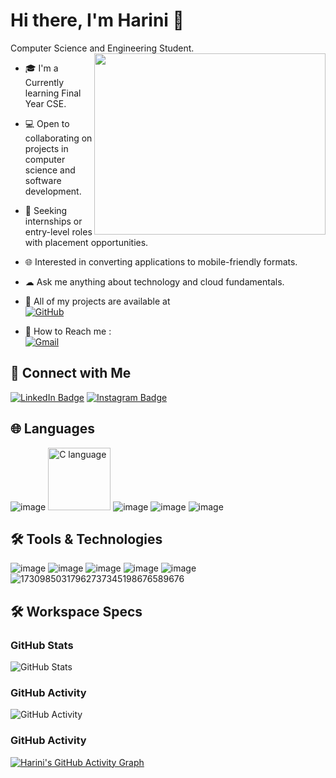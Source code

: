 # Hi there, I'm Harini 👋

Computer Science and Engineering Student.
<img align="right" width="370" height="290" src="https://i.pinimg.com/originals/47/f0/34/47f0342cec72b800463bf003eac1257e.gif">

- 🎓 I'm a Currently learning Final Year CSE.
- 💻 Open to collaborating on projects in computer science and software development.
- 🌟 Seeking internships or entry-level roles with placement opportunities.
- 🌐 Interested in converting applications to mobile-friendly formats.
- ☁ Ask me anything about technology and cloud fundamentals.
- 🌟 All of my projects are available at  
  [![GitHub](https://img.shields.io/badge/GitHub-100000?style=for-the-badge&logo=github&logoColor=white)](https://github.com/harinishanmugasundharam?tab=repositories)

- 📧 How to Reach me :
<br /> [![Gmail](https://img.shields.io/badge/Gmail-D14836?style=for-the-badge&logo=gmail&logoColor=white)](mailto:harinishanmugasundharam003@gmail.com)


## 🔗 Connect with Me
[![LinkedIn Badge](https://github.com/user-attachments/assets/2c077c22-a64e-4cbd-8558-3680edf20b4a)](https://www.linkedin.com/in/harinis2003)
[![Instagram Badge](https://github.com/user-attachments/assets/01fd6e71-d0bf-4a2a-a304-3991eea61ec2)](https://www.instagram.com/harini_shanmugasundharam)


## 🌐 Languages
![image](https://github.com/user-attachments/assets/d1b32f4a-d587-4eaf-bb8c-013d16c1768a)
<img src="https://cdn.jsdelivr.net/gh/devicons/devicon/icons/c/c-original.svg" alt="C language" width="100" height="100">
![image](https://github.com/user-attachments/assets/e9a228f4-ab44-43e7-8225-649a5e835528)
![image](https://github.com/user-attachments/assets/f966f5d6-9337-4ce6-bd4c-a0e621a4ae01)
![image](https://github.com/user-attachments/assets/10b2848d-94be-4498-abac-af2bf50a07a8)

## 🛠️ Tools & Technologies

![image](https://github.com/user-attachments/assets/e0f57202-61dd-4b3c-8fa0-4c315e9171f5)
![image](https://github.com/user-attachments/assets/bad93d4e-0606-4e6c-a5f6-2e2769c88d71)
![image](https://github.com/user-attachments/assets/738a9d38-d7d7-44c3-89ab-46c0e85fd64a)
![image](https://github.com/user-attachments/assets/26b09a4a-85f9-42b2-87c7-b5ec16da2f4b)
![image](https://github.com/user-attachments/assets/1bc265bb-47ab-4cb0-b67c-253595737804)
![17309850317962737345198676589676](https://github.com/user-attachments/assets/8767ac52-a0f4-4693-b1a5-f042806d4c9e)


## 🛠️ Workspace Specs

### GitHub Stats
![GitHub Stats](https://github-readme-stats.vercel.app/api?username=harinishanmugasundharam&show_icons=true&hide_title=true&count_private=true&hide=prs&theme=dark)

### GitHub Activity
![GitHub Activity](https://github-readme-streak-stats.herokuapp.com/?user=harinishanmugasundharam&theme=dark)


### GitHub Activity
[![Harini's GitHub Activity Graph](https://github-readme-activity-graph.vercel.app/graph?username=harinishanmugasundharam&bg_color=000000&color=ffffff&line=51f565&point=ffffff&area=true&hide_border=true)](https://github.com/ashutosh00710/github-readme-activity-graph)

